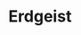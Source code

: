 ---
title: Erdgeist
season: In House
period: Autumn
venue: Trent, Great Hall
playwright: Wedekind
translator: John Izbicki
season_sort: 20

crew:
  - name: John Izbicki
    role: Director

cast: 
  - name: John Izbicki
    role: Schwarz 
  
---